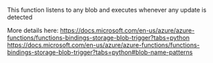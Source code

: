 This function listens to any blob and executes whenever any update is detected

More details here:
https://docs.microsoft.com/en-us/azure/azure-functions/functions-bindings-storage-blob-trigger?tabs=python
https://docs.microsoft.com/en-us/azure/azure-functions/functions-bindings-storage-blob-trigger?tabs=python#blob-name-patterns